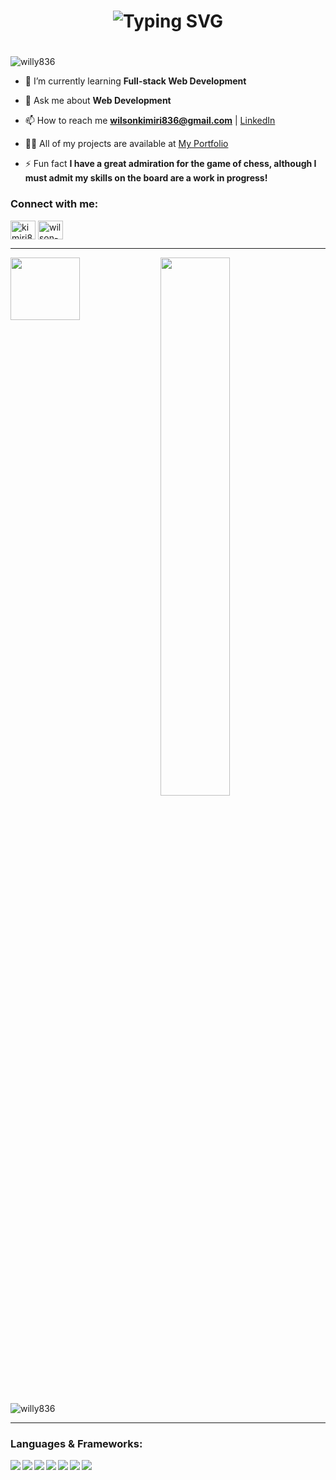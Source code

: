 
<h1 align="center" <a href="https://git.io/typing-svg"><img src="https://readme-typing-svg.herokuapp.com?font=Rubik+Distressed&size=31&pause=1000&color=8ecae6&center=true&vCenter=true&width=435&lines=Hi+👋+,+......+I+am+Wilson+....." alt="Typing SVG" /></a> <h1/>
<h3></h3>

<p align="left"> <img src="https://komarev.com/ghpvc/?username=willy836&label=Profile%20views&color=0e75b6&style=flat" alt="willy836" /> </p>


- 🌱 I’m currently learning **Full-stack Web Development**

- 💬 Ask me about **Web Development**

- 📫 How to reach me **wilsonkimiri836@gmail.com** | [LinkedIn](https://www.linkedin.com/in/wilson-kimiri/)
- 👨‍💻 All of my projects are available at [My Portfolio](https://willy836.github.io/Portfolio-App/)

- ⚡ Fun fact **I have a great admiration for the game of chess, although I must admit my skills on the board are a work in progress!**

<h3 align="left">Connect with me:</h3>
<p align="left">
<a href="https://twitter.com/kimiri836/" target="blank"><img align="center" src="https://raw.githubusercontent.com/rahuldkjain/github-profile-readme-generator/master/src/images/icons/Social/twitter.svg" alt="kimiri836/" height="30" width="40" /></a>
<a href="https://linkedin.com/in/wilson-kimiri-420396235/" target="blank"><img align="center" src="https://raw.githubusercontent.com/rahuldkjain/github-profile-readme-generator/master/src/images/icons/Social/linked-in-alt.svg" alt="wilson-kimiri-420396235/" height="30" width="40" /></a>
</p>
<hr>

<img align="left" width="47%" height="100" src="https://github-readme-stats.vercel.app/api?username=willy836&show_icons=true&theme=tokyonight" />

<img align="left" width="47%" src="https://github-readme-stats.vercel.app/api/top-langs/?username=willy836&layout=compact&theme=tokyonight" />

<img align="center"  src="https://github-readme-streak-stats.herokuapp.com/?user=willy836&theme=tokyonight" alt="willy836" />
<hr>
<h3 align="left">Languages & Frameworks:</h3>
<img align="left" src="https://img.shields.io/badge/html5-%23E34F26.svg?style=for-the-badge&logo=html5&logoColor=white" />
<img align="left" src="https://img.shields.io/badge/css3-%231572B6.svg?style=for-the-badge&logo=css3&logoColor=white" />
<img align="left" src="https://img.shields.io/badge/javascript-%23323330.svg?style=for-the-badge&logo=javascript&logoColor=%23F7DF1E" />
<img align="left" src="https://img.shields.io/badge/react-%2320232a.svg?style=for-the-badge&logo=react&logoColor=%2361DAFB" />
<img align="left" src="https://img.shields.io/badge/redux-%23593d88.svg?style=for-the-badge&logo=redux&logoColor=white" />
<img align="left" src="https://img.shields.io/badge/ruby-%23CC342D.svg?style=for-the-badge&logo=ruby&logoColor=white" />
<img align="left" src="https://img.shields.io/badge/rails-%23CC0000.svg?style=for-the-badge&logo=ruby-on-rails&logoColor=white" />



